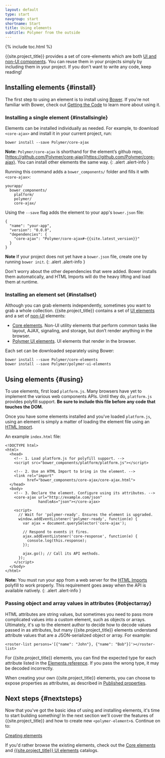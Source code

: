 ```yaml
---
layout: default
type: start
navgroup: start
shortname: Start
title: Using elements
subtitle: Polymer from the outside
---
```


{% include toc.html %}

{{site.project_title}} provides a set of core-elements which are both [UI and non-UI components](/docs/start/customelements#elementtypes). You can reuse them in your projects simply by
including them in your project. If you don't want to write any code, keep reading!

## Installing elements {#install}

The first step to using an element is to install using [Bower](http://bower.io). If you're not familiar with Bower, check out [Getting the Code](/docs/start/getting-the-code.html) to learn more about using it.

### Installing a single element {#installsingle}

Elements can be installed individually as needed. For example, to download `<core-ajax>` and install it in your current project, run:

    bower install --save Polymer/core-ajax

**Note:** `Polymer/core-ajax` is shorthand for the element’s github repo, [https://github.com/Polymer/core-ajax](https://github.com/Polymer/core-ajax). You can install other elements the same way.
{: .alert .alert-info }


Running this command adds a `bower_components/` folder and fills it with `<core-ajax>`:

    yourapp/
      bower_components/
        platform/
        polymer/
        core-ajax/

Using the `--save` flag  adds the element to your app's `bower.json` file:

    {
      "name": "your-app",
      "version": "0.0.0",
      "dependencies": {
        "core-ajax": "Polymer/core-ajax#~{{site.latest_version}}"
      }
    }

**Note** If your project does not yet have a `bower.json` file, create one by running `bower init`.
{: .alert .alert-info }

Don't worry about the other dependencies that were added. Bower installs them automatically, and HTML Imports will do the heavy lifting and load them at runtime.

### Installing an element set {#installset}

Although you can grab elements independently, sometimes you want to grab a whole collection. {{site.project_title}} contains a set of [UI elements](/docs/start/customelements.html#uielements) and a set of [non-UI](/docs/start/customelements.html#nonuielements) elements:

- [Core elements](http://polymer.github.io/core-docs/). Non-UI utility elements that perform common tasks like layout, AJAX, signaling, and storage, but don’t render anything in the browser.
- [Polymer UI elements](/docs/elements/polymer-ui-elements.html). UI elements that render in the browser.

Each set can be downloaded separately using Bower:

    bower install --save Polymer/core-elements
    bower install --save Polymer/polymer-ui-elements

## Using elements {#using}

To use elements, first load `platform.js`. Many browsers have yet to implement the various web components APIs. Until they do, `platform.js` provides polyfill support. **Be sure to include this file before any code that touches the DOM.**

Once you have some elements installed and you've loaded `platform.js`, using an element is simply a matter of loading the element file using an [HTML Import](/platform/html-imports.html).

An example `index.html` file:

    <!DOCTYPE html>
    <html>
      <head>
        <!-- 1. Load platform.js for polyfill support. -->
        <script src="bower_components/platform/platform.js"></script>

        <!-- 2. Use an HTML Import to bring in the element. -->
        <link rel="import"
              href="bower_components/core-ajax/core-ajax.html">
      </head>
      <body>
        <!-- 3. Declare the element. Configure using its attributes. -->
        <core-ajax url="http://example.com/json"
                   handleAs="json"></core-ajax>

        <script>
          // Wait for 'polymer-ready'. Ensures the element is upgraded.
          window.addEventListener('polymer-ready', function(e) {
            var ajax = document.querySelector('core-ajax');

            // Respond to events it fires.
            ajax.addEventListener('core-response', function(e) {
              console.log(this.response);
            });

            ajax.go(); // Call its API methods.
          });
        </script>
      </body>
    </html>

**Note:** You must run your app from a web server for the [HTML Imports](/platform/html-imports.html)
polyfill to work properly. This requirement goes away when the API is available natively.
{: .alert .alert-info }

###  Passing object and array values in attributes {#objectarray}

HTML attributes are string values, but sometimes you need to pass more complicated values into a custom element, such as objects or arrays. Ultimately, it's up to the element author to decide how to decode values passed in as attributes, but many {{site.project_title}} elements understand attribute values that are a JSON-serialized object or array. For example:

    <roster-list persons='[{"name": "John"}, {"name": "Bob"}]'></roster-list>

For {{site.project_title}} elements, you can find the expected type for each attribute listed in the [Elements reference](/docs/elements/). If you pass the wrong type, it may be decoded incorrectly.

When creating your own {{site.project_title}} elements, you can choose to expose properties as attributes, as described in [Published properties](/docs/polymer/polymer.html#published-properties).

## Next steps {#nextsteps}

Now that you've got the basic idea of using and installing elements, it's time to start
building something! In the next section we'll cover the features of {{site.project_title}} and how to create new `<polymer-element>`s. Continue on to:

<a href="/docs/start/creatingelements.html" class="paper-button"><polymer-ui-icon src="/images/picons/ic_arrowForward_dark_.png"></polymer-ui-icon>Creating elements</a>

If you'd rather browse the existing elements, check out the [Core elements](http://polymer.github.io/core-docs/) and [{{site.project_title}} UI elements](/docs/elements/polymer-ui-elements.html) catalogs.
